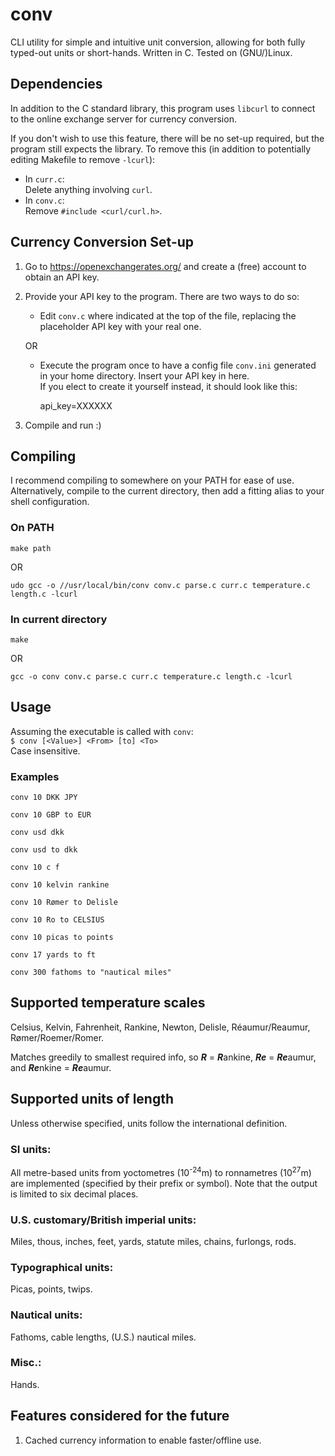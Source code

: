 # conv
CLI utility for simple and intuitive unit conversion, allowing for both fully typed-out units or short-hands. Written in C. Tested on (GNU/)Linux.

## Dependencies
In addition to the C standard library, this program uses `libcurl` to connect
to the online exchange server for currency conversion.

If you don't wish to use this feature, there will be no set-up required, but the
program still expects the library. To remove this (in addition to potentially editing Makefile to remove `-lcurl`):
   * In `curr.c`:\
         Delete anything involving `curl`.
   * In `conv.c`:\
         Remove `#include <curl/curl.h>`.

## Currency Conversion Set-up
1. Go to https://openexchangerates.org/ and create a (free) account to obtain an API key.

2. Provide your API key to the program. There are two ways to do so:

   * Edit `conv.c` where indicated at the top of the file, replacing the placeholder API key with your real one.

   OR

   * Execute the program once to have a config file `conv.ini` generated in your home directory. Insert your API key in here.\
     If you elect to create it yourself instead, it should look like this:

     api_key=XXXXXX

5. Compile and run :)

## Compiling
I recommend compiling to somewhere on your PATH for ease of use. Alternatively, compile to the current directory, then add a fitting alias to your shell configuration.

### On PATH
```
make path
```
OR
```
udo gcc -o //usr/local/bin/conv conv.c parse.c curr.c temperature.c length.c -lcurl
```
### In current directory
```
make
```
OR
```
gcc -o conv conv.c parse.c curr.c temperature.c length.c -lcurl
```

## Usage
Assuming the executable is called with `conv`:\
`$ conv [<Value>] <From> [to] <To>`\
Case insensitive.

### Examples
```
conv 10 DKK JPY
```
```
conv 10 GBP to EUR
```
```
conv usd dkk
```
```
conv usd to dkk
```
```
conv 10 c f
```
```
conv 10 kelvin rankine
```
```
conv 10 Rømer to Delisle
```
```
conv 10 Ro to CELSIUS
```
```
conv 10 picas to points
```
```
conv 17 yards to ft
```
```
conv 300 fathoms to "nautical miles"
```


## Supported temperature scales
Celsius, Kelvin, Fahrenheit, Rankine, Newton, Delisle, Réaumur/Reaumur, Rømer/Roemer/Romer.

Matches greedily to smallest required info, so ***R*** = ***R***ankine, ***Re*** = ***Re***aumur, and ***Re***nkine = ***Re***aumur.

## Supported units of length
Unless otherwise specified, units follow the international definition.

### SI units:
All metre-based units from yoctometres (10<sup>-24</sup>m) to ronnametres (10<sup>27</sup>m)
are implemented (specified by their prefix or symbol). Note that the output is limited to six decimal places.

### U.S. customary/British imperial units:
Miles, thous, inches, feet, yards, statute miles, chains, furlongs, rods.

### Typographical units:
Picas, points, twips.

### Nautical units:
Fathoms, cable lengths, (U.S.) nautical miles.

### Misc.:
Hands.

## Features considered for the future
1. Cached currency information to enable faster/offline use.
